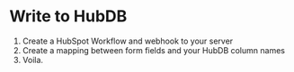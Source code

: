 # Write to HubDB

1. Create a HubSpot Workflow and webhook to your server
2. Create a mapping between form fields and your HubDB column names
3. Voila.
